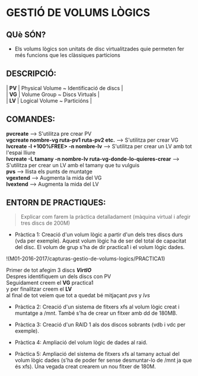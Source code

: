# GESTIÓ DE VOLUMS LÒGICS  

## QUè SÓN?  

 * Els volums lògics son unitats de disc virtualitzades quie permeten fer més funcions que les clàssiques particions  

## DESCRIPCIÓ:  

| **PV** | Physical Volume ~ Identificació de discs |         
| **VG** | Volume Group ~ Discs Virtuals |  
| **LV** | Logical Volume ~ Particións |  

													
		                                            
		                                            
## COMANDES:   

**pvcreate** --> S'utilitza pre crear PV  
**vgcreate nombre-vg ruta-pv1 ruta-pv2 etc.** --> S'utilitza per crear VG  
**lvcreate -l +100%FREE> -n nombre-lv** --> S'utilitza per crear un LV amb tot l'espai lliure  
**lvcreate -L tamany -n nombre-lv ruta-vg-donde-lo-quieres-crear** --> S'utilitza per crear un LV amb el tamany que tu vulguis   
**pvs** --> llista els punts de muntatge   
**vgextend** --> Augmenta la mida del VG  
**lvextend** --> Augmenta la mida del LV  

## ENTORN DE PRACTIQUES:  

> Explicar com farem la pràctica detalladament (màquina virtual i afegir tres discs de 200M)  

* Pràctica 1: Creació d'un volum lògic a partir d'un dels tres discs durs (vda per exemple). Aquest volum lògic ha de ser del total de capacitat del disc. El volum de grup s'ha de dir practica1 i el volum lògic dades.  

!(M01-2016-2017/capturas-gestio-de-volums-logics/PRACTICA1)  

Primer de tot afegim 3 discs ***VirtIO***  
Despres identifiquem un dels discs con PV  
Seguidament creem el **VG** practica1     
y per finalitzar creem el **LV**     
al final de tot veiem que tot a quedat bé mitjaçant *pvs* y *lvs*  

* Pràctica 2: Creació d'un sistema de fitxers xfs al volum lògic creat i muntatge a /mnt. També s'ha de crear un fitxer amb dd de 180MB.

* Pràctica 3: Creació d'un RAID 1 als dos discos sobrants (vdb i vdc per exemple).

* Pràctica 4: Ampliació del volum lògic de dades al raid.

* Pràctica 5: Ampliació del sistema de fitxers xfs al tamany actual del volum lògic dades (s'ha de poder fer sense desmuntar-lo de /mnt ja que és xfs). Una vegada creat crearem un nou fitxer de 180M.
